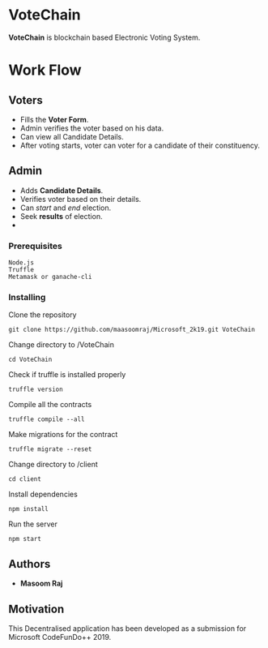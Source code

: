 # VoteChain

**VoteChain** is blockchain based Electronic Voting System.

# Work Flow

## Voters
- Fills the **Voter Form**.
- Admin verifies the voter based on his data.
- Can view all Candidate Details.
- After voting starts, voter can voter for a candidate of their constituency.

## Admin
- Adds **Candidate Details**.
- Verifies voter based on their details.
- Can *start* and *end* election.
- Seek **results** of election.
- 
 ### Prerequisites
```
Node.js 
Truffle
Metamask or ganache-cli
```

### Installing
Clone the repository
```
git clone https://github.com/maasoomraj/Microsoft_2k19.git VoteChain
```
Change directory to /VoteChain
```
cd VoteChain
```
Check if truffle is installed properly
```
truffle version
```
Compile all the contracts
```
truffle compile --all
```
Make migrations for the contract
```
truffle migrate --reset
```
Change directory to /client
```
cd client
```
Install dependencies
```
npm install
```
Run the server
```
npm start
```
## Authors
- **Masoom Raj**

## Motivation
This Decentralised application has been developed as a submission for Microsoft CodeFunDo++ 2019.

